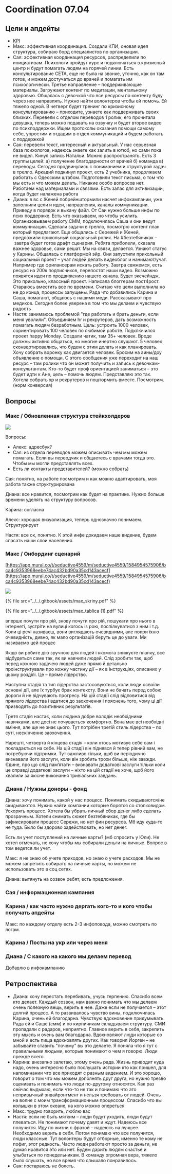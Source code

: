 # Coordination 07.04

## Цели и апдейты

* [KPI](https://docs.google.com/spreadsheets/d/1qxu6R_ToVvPUXK439pKcS8pDluyzr6lt5AjGpI-F8wY/edit#gid=0)
* Макс: эффективная координация. Создали КПИ, оновая идея структура, собираю борд специалистов по организации.
* Сая: эффективная координация ресурсов, распределили по инициативам. Психологи пройдут курс и подключаться в.кризисный центр и будут помагать людям на горячей линии. Есть консультирование СЕТА, еще не была на звонке, уточню, как он там готов, и можем достучаться до врачей и помагать им психологически. Третье направление – поддерживающие материалы. Загружают контент по медитации, ментальному здоровью. Общалась с девочкой что все ресурсы по контенту буду через нее направлять. Нужно найти волонтеров чтобы ей помочь. Ей тяжело одной. В четверг будет тренинг по кризисному консультированию – приходите, узнаете как поддерживать своих близких. Перевели с отделом переводов 1 ролик, его прочитала девушка, теперь можно подавать на озвучку и будет второе видео по психподдержки. Ищем протоколы оказания помощи самому себе, упростим и отдадим в отдел коммуникаций и будем работать с поддержкой
* Сая: перевели текст, интересный и актуальный. У нас серьезная база психологов, надеюсь знаете как залить в ютюб, но сами пока не видел. Кинул запись Натальи. Можно распространять. Есть 3 группы целей: а\) получение благодарности от врачей б\) команда в\) переводы. Сегодня продвинулись с пониманием и структурой задач в трелло. Аркадий подкинул проект, есть 2 учебника, продолжаем работать с Одесским штабом. Подготовили текст письма, о том что мы есть и что можем делать. Никакие особо вопросов нет. Работаем над материалами и связями. Есть запас для активизации, когда будет налажена работа
* Диана: в вс с Женей побрейнштормили насчет инфокампании, уже заполнили цели и идеи, направления, каналы коммуникации. Приведу в порядок и выкачу файл. От Саи нужно больше инфы по псих поддержке. Есть что оказываем, но чтобы усилить. Организовываем работу СММ, подключилась Саша и они ведут коммуникации. Сделали задачи в трелло, посмотрю контент план который предлагают. Еще общались с Сережей и Женей, предложили прикольный социальный ролик. На \#безтебяникак – завтра будет готов драфт сценария. Ребята приболели, сказала важнее здоровье, сами решат. Мы на связи, делается. Узнают статус у Карины. Общалась с платформой эйр. Они запустили прикольный социальный проект – учат людей делать видеоблог и нанимают/учат. Например где фрилансерам искать работу. Завтра свяжемся, есть ресурс на 200к подписчиков, перепостят наши видео. Возможно появятся идеи по продвижению нашего канала. Будет эксчейндж. Это прикольно, классный проект. Написала блоггерам пост4рост. Стараюсь вместить все по времени. Считаю что цели выполнила но не до конца, процессы запущены. Рада что добавились Карина и Саша, помагают, общаюсь с нашими меди. Рассказывают про медиков. Сегодня более уверена в том что мы делаем и чувствую радость
* Настя: занимаюсь проблемой "где работать и брать деньги, если меня уволили". Объединяем hr и рекрутеров, дать возможность помагать людям безработным. Цель: устроить 1000 человек, сориентировать 100 человек по любимой работе. Подключился проект happy Monday. Создали чатик, там 35+ человек. Вроде должны активно общаться, но многие инертно слушают. 5 человек сконвертировались, что будем с этим делать и как планировать. Хочу собрать воронку как двигается человек. Бросим на аины/доу объявление о помощи. С этого сообщения уже переходит на наш ресурс – там ролики что он может получить и запись к девочкам-консультантам. Кто-то будет проф ориентацией заниматься – это будет идти к Ане, цель – помочь людям. Представляю это так. Хотела собрать хр и рекрутеров и поштормить вместе. Посмотрим. \(норм конверсия\)

## Вопросы

### Макс / Обновленная структура стейкхолдеров

![](../../.gitbook/assets/image%20%2822%29.png)

Вопросы:

* Алекс: адресбук?
* Сая: из отдела переводов можем описывать чем мы можем помагать. Если вы переодчик и общаетесь с врачами тогда это. Чтобы мы могли представлять всех. 
* Есть ли контакты представителей? \(можно собрать\)

Сая: понятно, на работе посмотрим и как можно адаптировать, моя работа также структурирована

Диана: все нравится, посмотрим как будет на практике. Нужно больше времени уделять на структуру вопросов.

Карина: согласна

Алекс: хорошая визуализация, теперь однозначно понимаем. Структурирует

Настя: все ок, понятно. К этой инфе докидаем наше видение, будем спасать наши слои населения. 

### Макс / Онбординг сценарий

[https://app.mural.co/t/seductive4559/m/seductive4559/1584954575906/bca4c9353968eebe74ac432bd90a35cd143acecf](https://app.mural.co/t/seductive4559/m/seductive4559/1584954575906/bca4c9353968eebe74ac432bd90a35cd143acecf)

![](../../.gitbook/assets/image%20%286%29.png)

{% file src="../../.gitbook/assets/max\_skriny.pdf" %}

{% file src="../../.gitbook/assets/max\_tablica \(1\).pdf" %}

вперше почути про рій, знову почути про рій, пошукати про нього в інтернеті, зустріти на вулиці когось із рою, поспілкуватися з ним і т.д. Коли ці речі називаєш, вони виглядають очевидними, але попри їхню очевидність, дивно, як мало організацій беруть це до уваги. Ми називаємо цей процес

Якщо ви робите дію зручною для людей і якомога знижуєте планку, все відбудеться саме так, як ви навчили людей. Слід зробити так, щоб перед кожною задачею людей дуже прямо й детально проінструктували про кожну частину дії – як в інструкціях, описаних у цьому розділі. Це – пряме лідерство.

Наступна стадія та тип лідерства застосовуються, коли люди освоїли основні дії, але їх турбує брак контексту. Вони не бачать перед собою дороги й не відчувають прогресу. На цій стадії слід відповитися від прямого лідерства і вдатися до заохочення і пояснень того, чому ці дії призводять до позитивних результатів.

Третя стадія настає, коли людина добре володіє необхідними навичками, але досі не почувається комфортно. Вона має всі необхідні вміння, але ще не знає цього. Тут потрібен третій стиль лідерства – по суті, нескінченне заохочення.

Нарешті, четверта й кінцева стадія – коли хтось мотивує себе сам і покладається на себе. На цій стадії він піднявся й тепер рівний вам, не потребуючи підтримки. Тут важливо тільки, щоб ви періодично визнавали його заслуги, коли він зробить трохи більше, ніж завжди. Єдине, про що слід пам’ятати – визнавати додаткові заслуги тільки коли це справді додаткові заслуги – ніхто на цій стадії не хоче, щоб його хвалили за якісне виконання тривіальних завдань.

### Диана / Нужны доноры - фонд

Диана: хочу понимать, какой у нас процесс. Понимать скидываются/не скидываются. Нужно найти компании которые борятся со стопковидом. Ускорять процесс. Хотела бы убрать личный сбор денег либо сделать прозрачным. Хотели снимать сюжет безтебяникак, где бы зафиксировали процесс Сережи, но нет фин ресурсов. Мб иду куда-то не туда. Было бы здорово задействовать, но нет денег. 

Есть ли учет поступлений на личные карты? \(мб спросить у Юли\). Не хотел отмечать, не хочу чтобы мы собирали деньги на личные. Вопрос в том ведется ли учет.

Макс: я не знаю об учете приходов, но знаю о учете расходов. Мы не можем запретить собирать на личные карты, но можем не использовать это в соц сетях. 

Диана: вытянуть на созвон ребят, есть предложения.

### Сая / информационная кампания

### Карина / как часто нужно дергать кого-то и кого чтобы получать апдейты

Макс: по каждому отделу есть 2-3 инфоповода, можно смотреть по логам.

### Карина / Посты на укр или через меня

### Диана / С какого на какого мы делаем перевод

Добавлю в инфокампанию

## Ретроспектива

* Диана: хочу перестать перебивать, учусь терпению. Спасибо всем кто делает. Каждый созвон, нам важно понимать что мы делаем очень полезную вещь, верить в нее. Даже если не получается – этот долгий процесс. А то развивалось чувство вины, подключилась Карина, очень ей благодарна. Чувствую вдохновение придумывать. Рада ей и Саше \(смм\) и по кирпичикам складываем структуру. СМИ пропадали с радаров, неприятно. Главное верить в себя, закрепить эту мысль и очень вам благодарна. Вдохновляют люди которые со мной и есть пища вдохновлять других. Как говорил Йорген – не забывайте ставить "почему" вы это делаете. Я поняла что я тут с правильными людьми, которые понимают о чем я говорю. Люди прежде всего.
* Карина: внезапно залетаю, этому очень рада. Жизнь приводит куда надо, очень интересно было послушать истории кто как пришел, для напоминании что все приходят с разным видением. И это хорошо, говорит о том что мы можем дополнять друг друга, но нужно трезво оценивать и понимать что люди по-другому относятся.  Как раз сейчас выдыхаю, если что-то не так и понимаю что это непривычный энвайронтмент и нельзя требовать от людей. Очень на волне с моим трансформационным процессом. Спасибо что вы колышки в этом океане, на кого можно опереться
* Макс: трудно говорить, люблю вас
* Настя: если не быть мягким – люди будут уходить, люди будут плеваться. Не понимают почему давят и ждут. Надеюсь все получится. Иду по жизни с фразой – надеюсь на лучшее. Необходимо верить в себя. Потом понимаю что все получится, люди классные. Тут волонтеры будут отборные, именно те кому не пофиг, этот редкость. Часто люди работают просто за деньги, не думая нравится это или нет. Будем дарить людям счастье и улыбаться по понедельникам. В команду огромная вера, тяжело было слушать, но все время что слышало понравилось. 
* Сая: постараюсь не болеть.

